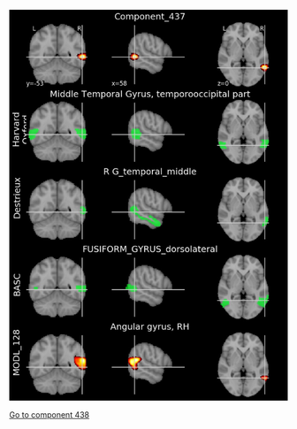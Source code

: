 


![437](preliminary/437.jpg "Component 437")

[Go to component 438](https://parietal-inria.github.io/MODL_atlas/1024/438 "Component 438")